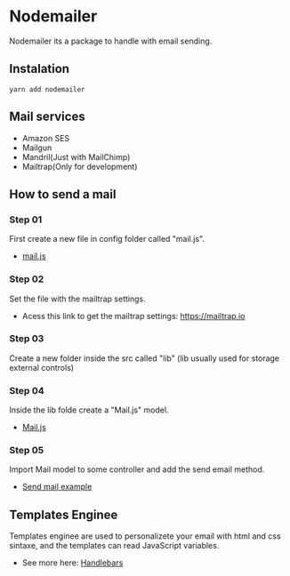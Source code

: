 # Nodemailer

Nodemailer its a package to handle with email sending.

## Instalation

    yarn add nodemailer

## Mail services

- Amazon SES
- Mailgun
- Mandril(Just with MailChimp)
- Mailtrap(Only for development)

## How to send a mail

### Step 01

First create a new file in config folder called "mail.js".

- [mail.js](https://github.com/AlvaroYmagawa/GoStack08/blob/master/Node.js/Nodemailer/main.js.txt)

### Step 02

Set the file with the mailtrap settings.

- Acess this link to get the mailtrap settings: https://mailtrap.io

### Step 03

Create a new folder inside the src called "lib" (lib usually used for storage external controls)

### Step 04

Inside the lib folde create a "Mail.js" model.

- [Mail.js](https://github.com/AlvaroYmagawa/GoStack08/blob/master/Node.js/Nodemailer/modelExample.txt)

### Step 05

Import Mail model to some controller and add the send email method.

- [Send mail example](https://github.com/AlvaroYmagawa/GoStack08/blob/master/Node.js/Nodemailer/sendMailExample.txt)

## Templates Enginee

Templates enginee are used to personalizete your email with html and css sintaxe, and the templates can read JavaScript variables.

- See more here: [Handlebars](https://github.com/AlvaroYmagawa/GoStack08/blob/master/Node.js/Handlebars)

